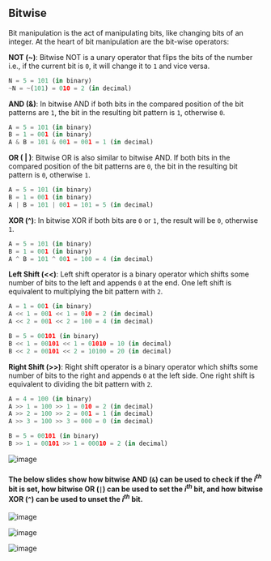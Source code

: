 ## Bitwise

Bit manipulation is the act of manipulating bits, like changing bits of an integer.
At the heart of bit manipulation are the bit-wise operators:

__NOT (~)__: Bitwise NOT is a unary operator that flips the bits of the number i.e., if the current bit is ```0```, it will change it to ```1``` and vice versa.

```Python
N = 5 = 101 (in binary)
~N = ~(101) = 010 = 2 (in decimal)
```

__AND (&)__: In bitwise AND if both bits in the compared position of the bit patterns are ```1```, the bit in the resulting bit pattern is ```1```, otherwise ```0```.

```Python
A = 5 = 101 (in binary) 
B = 1 = 001 (in binary) 
A & B = 101 & 001 = 001 = 1 (in decimal)
```

__OR ( | )__: Bitwise OR is also similar to bitwise AND. If both bits in the compared position of the bit patterns are ```0```, the bit in the resulting bit pattern is ```0```, otherwise ```1```.

```Python
A = 5 = 101 (in binary) 
B = 1 = 001 (in binary) 
A | B = 101 | 001 = 101 = 5 (in decimal)
```

__XOR (^)__: In bitwise XOR if both bits are ```0``` or ```1```, the result will be ```0```, otherwise ```1```.

```Python
A = 5 = 101 (in binary) 
B = 1 = 001 (in binary) 
A ^ B = 101 ^ 001 = 100 = 4 (in decimal)
```

__Left Shift (<<)__: Left shift operator is a binary operator which shifts some number of bits to the left and appends ```0``` at the end. One left shift is equivalent to multiplying the bit pattern with ```2```.

```Python
A = 1 = 001 (in binary) 
A << 1 = 001 << 1 = 010 = 2 (in decimal)
A << 2 = 001 << 2 = 100 = 4 (in decimal)

B = 5 = 00101 (in binary)
B << 1 = 00101 << 1 = 01010 = 10 (in decimal)
B << 2 = 00101 << 2 = 10100 = 20 (in decimal)
```

__Right Shift (>>)__: Right shift operator is a binary operator which shifts some number of bits to the right and appends ```0``` at the left side. One right shift is equivalent to dividing the bit pattern with ```2```.

```Python
A = 4 = 100 (in binary) 
A >> 1 = 100 >> 1 = 010 = 2 (in decimal)
A >> 2 = 100 >> 2 = 001 = 1 (in decimal)
A >> 3 = 100 >> 3 = 000 = 0 (in decimal)

B = 5 = 00101 (in binary)
B >> 1 = 00101 >> 1 = 00010 = 2 (in decimal)
```

![image](https://user-images.githubusercontent.com/35042430/229693293-c6bbd6ef-1418-4703-b9ac-31069d065f87.png)


#### The below slides show how bitwise AND (```&```) can be used to check if the $i^{th}$ bit is set, how bitwise OR (```|```) can be used to set the $i^{th}$ bit, and how bitwise XOR (```^```) can be used to unset the $i^{th}$ bit.

![image](https://github.com/quananhle/Python/assets/35042430/90780a51-eb17-46c4-94c5-45048532c3c1)

![image](https://github.com/quananhle/Python/assets/35042430/ce9f7dbd-e896-44ee-bd14-d6c4d3a7ee1c)

![image](https://github.com/quananhle/Python/assets/35042430/ddf9bb86-0820-409d-86b2-14f48444f31e)

